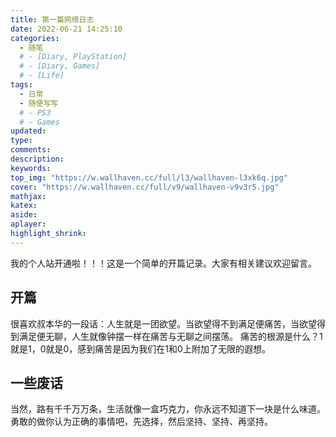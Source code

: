 ```yaml
---
title: 第一篇网络日志
date: 2022-06-21 14:25:10
categories:
  - 随笔
  # - [Diary, PlayStation]
  # - [Diary, Games]
  # - [Life]
tags:
  - 日常
  - 随便写写
  # - PS3
  # - Games
updated:
type:
comments:
description:
keywords:
top_img: "https://w.wallhaven.cc/full/l3/wallhaven-l3xk6q.jpg"
cover: "https://w.wallhaven.cc/full/v9/wallhaven-v9v3r5.jpg"
mathjax:
katex:
aside:
aplayer:
highlight_shrink:
---
```


我的个人站开通啦！！！这是一个简单的开篇记录。大家有相关建议欢迎留言。

## 开篇

很喜欢叔本华的一段话：人生就是一团欲望。当欲望得不到满足便痛苦，当欲望得到满足便无聊，人生就像钟摆一样在痛苦与无聊之间摆荡。
痛苦的根源是什么？1就是1，0就是0，感到痛苦是因为我们在1和0上附加了无限的遐想。


## 一些废话

当然，路有千千万万条，生活就像一盒巧克力，你永远不知道下一块是什么味道。勇敢的做你认为正确的事情吧，先选择，然后坚持、坚持、再坚持。

